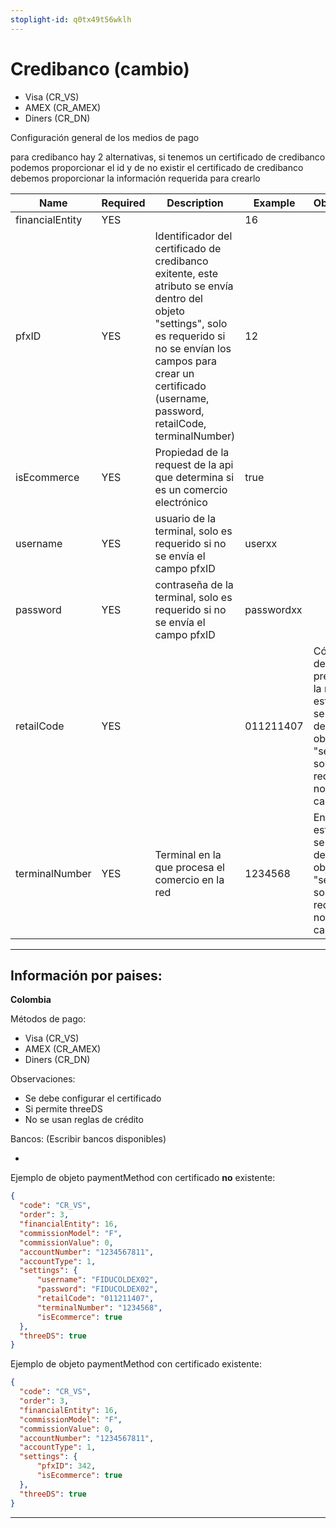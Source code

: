 ```yaml
---
stoplight-id: q0tx49t56wklh
---
```


# Credibanco (cambio)

- Visa (CR_VS)
- AMEX (CR_AMEX)
- Diners (CR_DN)

Configuración general de los medios de pago

para credibanco hay 2 alternativas, si tenemos un certificado de credibanco podemos proporcionar el id y de no existir el certificado de credibanco debemos proporcionar la información requerida para crearlo

| Name | Required  | Description | Example | Observations |
| ----------- | --------- | ----------- | ------- | ------------ |
| financialEntity | YES |  | 16 |  |
| 	pfxID | YES |	Identificador del certificado de credibanco exitente, este atributo se envía dentro del objeto "settings", solo es requerido si no se envían los campos para crear un certificado (username, password, retailCode, terminalNumber) | 12
| isEcommerce | YES| Propiedad de la request de la api que determina si es un comercio electrónico| true| |
| username | YES| usuario de la terminal, solo es requerido si no se envía el campo pfxID | userxx| |
| password | YES| contraseña de la terminal, solo es requerido si no se envía el campo pfxID| passwordxx| |
| retailCode | YES |  | 011211407 | Código único de venta no presente en la request este atributo se envía dentro del objeto "settings", solo es requerido si no se envía el campo pfxID | 
| terminalNumber | YES |	Terminal en la que procesa el comercio en la red | 1234568 | En la request, este atributo se envía dentro del objeto "settings", solo es requerido si no se envía el campo pfxID |

---------------------------------------------------

## Información por paises:

**Colombia**

Métodos de pago:

- Visa (CR_VS)
- AMEX (CR_AMEX)
- Diners (CR_DN)

Observaciones:

- Se debe configurar el certificado
- Si permite threeDS
- No se usan reglas de crédito

Bancos: (Escribir bancos disponibles)

- 

Ejemplo de objeto paymentMethod con certificado **no** existente:

```json
{
  "code": "CR_VS",
  "order": 3,
  "financialEntity": 16,
  "commissionModel": "F",
  "commissionValue": 0,
  "accountNumber": "1234567811",
  "accountType": 1,
  "settings": {
      "username": "FIDUCOLDEX02",
      "password": "FIDUCOLDEX02",
      "retailCode": "011211407",
      "terminalNumber": "1234568",
      "isEcommerce": true
  },
  "threeDS": true
}
```

Ejemplo de objeto paymentMethod con certificado existente:

```json
{
  "code": "CR_VS",
  "order": 3,
  "financialEntity": 16,
  "commissionModel": "F",
  "commissionValue": 0,
  "accountNumber": "1234567811",
  "accountType": 1,
  "settings": {
      "pfxID": 342,
      "isEcommerce": true
  },
  "threeDS": true
}
```

---------------------------------------------------